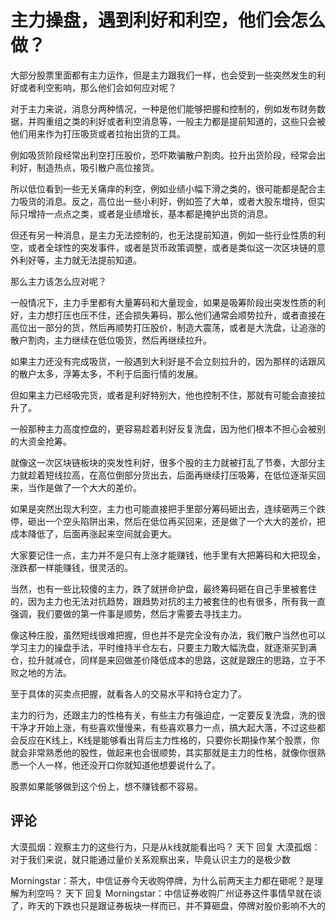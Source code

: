 # 主力操盘，遇到利好和利空，他们会怎么做？

大部分股票里面都有主力运作，但是主力跟我们一样，也会受到一些突然发生的利好或者利空影响，那么他们会如何应对呢？

对于主力来说，消息分两种情况，一种是他们能够把握和控制的，例如发布财务数据，并购重组之类的利好或者利空消息等，一般主力都是提前知道的，这些只会被他们用来作为打压吸货或者拉抬出货的工具。

例如吸货阶段经常出利空打压股价，恐吓欺骗散户割肉。拉升出货阶段，经常会出利好，制造热点，吸引散户高位接货。

所以低位看到一些无关痛痒的利空，例如业绩小幅下滑之类的，很可能都是配合主力吸货的消息。反之，高位出一些小利好，例如签了大单，或者大股东增持，但实际只增持一点点之类，或者是业绩增长，基本都是掩护出货的消息。

但还有另一种消息，是主力无法控制的，也无法提前知道，例如一些行业性质的利空，或者全球性的突发事件，或者是货币政策调整，或者是类似这一次区块链的意外利好等，主力就无法提前知道。

那么主力该怎么应对呢？

一般情况下，主力手里都有大量筹码和大量现金，如果是吸筹阶段出突发性质的利好，主力想打压也压不住，还会损失筹码，那么他们通常会顺势拉升，或者直接在高位出一部分的货，然后再顺势打压股价，制造大震荡，或者是大洗盘，让追涨的散户割肉，主力继续在低位吸货，然后再继续拉升。

如果主力还没有完成吸货，一般遇到大利好是不会立刻拉升的，因为那样的话跟风的散户太多，浮筹太多，不利于后面行情的发展。

但如果主力已经吸完货，或者是利好特别大，他也控制不住，那就有可能会直接拉升了。

一般那种主力高度控盘的，更容易趁着利好反复洗盘，因为他们根本不担心会被别的大资金抢筹。

就像这一次区块链板块的突发性利好，很多个股的主力就被打乱了节奏，大部分主力就趁着短线拉高，在高位倒部分货出去，后面再继续打压吸筹，在低位逐渐买回来，当作是做了一个大大的差价。

如果是突然出现大利空，主力也可能直接把手里部分筹码砸出去，连续砸两三个跌停，砸出一个空头陷阱出来，然后在低位再买回来，还是做了一个大大的差价，把成本降低了，后面再涨起来空间就会更大。

大家要记住一点，主力并不是只有上涨才能赚钱，他手里有大把筹码和大把现金，涨跌都一样能赚钱，很灵活的。

当然，也有一些比较傻的主力，跌了就拼命护盘，最终筹码砸在自己手里被套住的，因为主力也无法对抗趋势，跟趋势对抗的主力被套住的也有很多，所有我一直强调，我们要做的第一件事是顺势，然后才需要去寻找主力。

像这种庄股，虽然短线很难把握，但也并不是完全没有办法，我们散户当然也可以学习主力的操盘手法，平时维持半仓左右，只要主力敢大幅洗盘，就逐渐买到满仓，拉升就减仓，同样是来回做差价降低成本的思路，这就是跟庄的思路，立于不败之地的方法。

至于具体的买卖点把握，就看各人的交易水平和持仓定力了。

主力的行为，还跟主力的性格有关，有些主力有强迫症，一定要反复洗盘，洗的很干净才开始上涨，有些喜欢慢慢来，有些喜欢暴力一点，搞大起大落，不过这些都会反应在K线上，K线是能够看出背后主力性格的，只要你长期操作某个股票，你就会非常熟悉他的股性，做起来也会很顺势，其实那就是主力的性格，就像你很熟悉一个人一样，他还没开口你就知道他想要说什么了。

股票如果能够做到这个份上，想不赚钱都不容易。

## 评论
大漠孤烟：观察主力的这些行为，只是从k线就能看出吗？
天下 回复 大漠孤烟：对于我们来说，就只能通过量价关系观察出来，毕竟认识主力的是极少数

Morningstar：茶大，中信证券今天收购停牌，为什么前两天主力都在砸呢？是理解为利空吗？
天下 回复 Morningstar：中信证券收购广州证券这件事情早就在谈了，昨天的下跌也只是跟证券板块一样而已，并不算砸盘，停牌对股价影响不大的